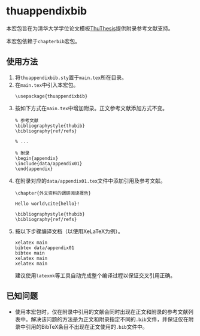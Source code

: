 thuappendixbib
====

本宏包旨在为清华大学学位论文模板[ThuThesis](https://github.com/xueruini/thuthesis)提供附录参考文献支持。

本宏包依赖于`chapterbib`宏包。

使用方法
----

1.  将`thuappendixbib.sty`置于`main.tex`所在目录。
2.  在`main.tex`中引入本宏包。
    ```
    \usepackage{thuappendixbib}
    
    ```
3.  按如下方式在`main.tex`中增加附录。正文参考文献添加方式不变。
    ```
    % 参考文献
    \bibliographystyle{thubib}
    \bibliography{ref/refs}
    
    % ...
    
    % 附录
    \begin{appendix}
    \include{data/appendix01}
    \end{appendix}
    ```
4.  在附录对应的`data/appendix01.tex`文件中添加引用及参考文献。
    ```
    \chapter{外文资料的调研阅读报告}
    
    Hello world\cite{hello}!
    
    \bibliographystyle{thubib}
    \bibliography{ref/refs}
    ```
5.  按以下步骤编译文档（以使用XeLaTeX为例）。
    ```
    xelatex main
    bibtex data/appendix01
    bibtex main
    xelatex main
    xelatex main
    ```
    建议使用`latexmk`等工具自动完成整个编译过程以保证交叉引用正确。

已知问题
----

 *  使用本宏包时，仅在附录中引用的文献会同时出现在正文和附录的参考文献列表中。解决该问题的方法是为正文和附录指定不同的`.bib`文件，并保证仅在附录中引用的BibTeX条目不出现在正文使用的`.bib`文件中。
